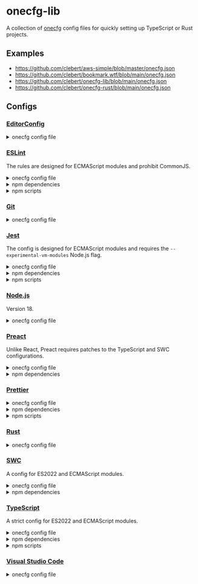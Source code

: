 # onecfg-lib

A collection of [onecfg](https://crates.io/crates/onecfg) config files for
quickly setting up TypeScript or Rust projects.

## Examples

- https://github.com/clebert/aws-simple/blob/master/onecfg.json
- https://github.com/clebert/bookmark.wtf/blob/main/onecfg.json
- https://github.com/clebert/onecfg-lib/blob/main/onecfg.json
- https://github.com/clebert/onecfg-rust/blob/main/onecfg.json

## Configs

### [EditorConfig](https://editorconfig.org)

<details>
  <summary>onecfg config file</summary>

```json
{
  "extends": [
    "https://raw.githubusercontent.com/clebert/onecfg-lib/main/lib/onecfg-editorconfig.json"
  ]
}
```

</details>

### [ESLint](https://eslint.org)

The rules are designed for ECMAScript modules and prohibit CommonJS.

<details>
  <summary>onecfg config file</summary>

```json
{
  "extends": [
    "https://raw.githubusercontent.com/clebert/onecfg-lib/main/lib/onecfg-eslint.json"
  ]
}
```

</details>

<details>
  <summary>npm dependencies</summary>

- [`eslint`](https://www.npmjs.com/package/eslint)
- [`eslint-plugin-import`](https://www.npmjs.com/package/eslint-plugin-import)
- [`eslint-plugin-markdown`](https://www.npmjs.com/package/eslint-plugin-markdown)

</details>

<details>
  <summary>npm scripts</summary>

- **lint**: `eslint .`

</details>

### [Git](https://git-scm.com)

<details>
  <summary>onecfg config file</summary>

```json
{
  "extends": [
    "https://raw.githubusercontent.com/clebert/onecfg-lib/main/lib/onecfg-git.json"
  ]
}
```

</details>

### [Jest](https://jestjs.io)

The config is designed for ECMAScript modules and requires the
`--experimental-vm-modules` Node.js flag.

<details>
  <summary>onecfg config file</summary>

```json
{
  "extends": [
    "https://raw.githubusercontent.com/clebert/onecfg-lib/main/lib/onecfg-jest.json"
  ]
}
```

</details>

<details>
  <summary>npm dependencies</summary>

- [`jest`](https://www.npmjs.com/package/jest)
- [`@jest/globals`](https://www.npmjs.com/package/@jest/globals)

</details>

<details>
  <summary>npm scripts</summary>

- **test**: `NODE_OPTIONS=--experimental-vm-modules jest --silent`

</details>

### [Node.js](https://nodejs.org/en/)

Version 18.

<details>
  <summary>onecfg config file</summary>

```json
{
  "extends": [
    "https://raw.githubusercontent.com/clebert/onecfg-lib/main/lib/onecfg-node.json"
  ]
}
```

</details>

### [Preact](https://preactjs.com)

Unlike React, Preact requires patches to the TypeScript and SWC configurations.

<details>
  <summary>onecfg config file</summary>

```json
{
  "extends": [
    "https://raw.githubusercontent.com/clebert/onecfg-lib/main/lib/onecfg-preact.json"
  ]
}
```

</details>

<details>
  <summary>npm dependencies</summary>

- [`preact`](https://www.npmjs.com/package/preact)

</details>

### [Prettier](https://prettier.io)

<details>
  <summary>onecfg config file</summary>

```json
{
  "extends": [
    "https://raw.githubusercontent.com/clebert/onecfg-lib/main/lib/onecfg-prettier.json"
  ]
}
```

</details>

<details>
  <summary>npm dependencies</summary>

- [`prettier`](https://www.npmjs.com/package/prettier)
- [`eslint-config-prettier`](https://www.npmjs.com/package/eslint-config-prettier)
  (if `.eslintrc.json` is defined)

</details>

<details>
  <summary>npm scripts</summary>

- **check**: `prettier --check .`
- **format**: `prettier --write .`

</details>

### [Rust](https://www.rust-lang.org)

<details>
  <summary>onecfg config file</summary>

```json
{
  "extends": [
    "https://raw.githubusercontent.com/clebert/onecfg-lib/main/lib/onecfg-rust.json"
  ]
}
```

</details>

### [SWC](https://swc.rs)

A config for ES2022 and ECMAScript modules.

<details>
  <summary>onecfg config file</summary>

```json
{
  "extends": [
    "https://raw.githubusercontent.com/clebert/onecfg-lib/main/lib/onecfg-swc.json"
  ]
}
```

</details>

<details>
  <summary>npm dependencies</summary>

- [`@swc/core`](https://www.npmjs.com/package/@swc/core)

</details>

### [TypeScript](https://www.typescriptlang.org)

A strict config for ES2022 and ECMAScript modules.

<details>
  <summary>onecfg config file</summary>

```json
{
  "extends": [
    "https://raw.githubusercontent.com/clebert/onecfg-lib/main/lib/onecfg-typescript.json",
    "https://raw.githubusercontent.com/clebert/onecfg-lib/main/lib/onecfg-typescript-emit.json",
    "https://raw.githubusercontent.com/clebert/onecfg-lib/main/lib/onecfg-typescript-eslint.json"
  ]
}
```

</details>

<details>
  <summary>npm dependencies</summary>

- [`typescript`](https://www.npmjs.com/package/typescript)
- [`@swc/jest`](https://www.npmjs.com/package/@swc/jest) (if `jest.config.json`
  is defined)
- [`@typescript-eslint/eslint-plugin`](https://www.npmjs.com/package/@typescript-eslint/eslint-plugin)
  (if `.eslintrc.json` is defined)
- [`@typescript-eslint/parser`](https://www.npmjs.com/package/@typescript-eslint/parser)
  (if `.eslintrc.json` is defined)

</details>

<details>
  <summary>npm scripts</summary>

- **check**: `tsc`
- **emit**: `tsc --project tsconfig.emit.json`

</details>

### [Visual Studio Code](https://code.visualstudio.com)

<details>
  <summary>onecfg config file</summary>

```json
{
  "extends": [
    "https://raw.githubusercontent.com/clebert/onecfg-lib/main/lib/onecfg-vscode.json"
  ]
}
```

</details>
